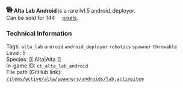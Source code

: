 ![ ](https://raw.githubusercontent.com/Ceterai/Enternia/main/items/active/alta/spawners/androids/lab.png) **Alta Lab Android** is a rare lvl.5 android_deployer.  
Can be sold for *144* <img src="https://starbounder.org/mediawiki/images/2/21/Pixel.png" width="12" height="16"/> [pixels](https://starbounder.org/Pixel).

### Technical Information

Tags: `alta_lab` `android` `android_deployer` `robotics` `spawner` `throwable`  
Level: 5  
Species: [[ Alta|Alta ]]  
In-game ID: `ct_alta_lab_android`  
File path (GitHub link): [`/items/active/alta/spawners/androids/lab.activeitem`](https://github.com/Ceterai/Enternia/blob/main/items/active/alta/spawners/androids/lab.activeitem)
